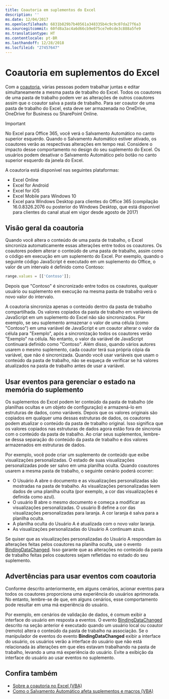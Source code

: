 ```yaml
---
title: Coautoria em suplementos do Excel
description: ''
ms.date: 12/04/2017
ms.openlocfilehash: 6831b829b7b40561a348335b4c9c9c07da27f6a3
ms.sourcegitcommit: 60fd8a3ac4a6d66cb9e075ce7e0cde3c888a5fe9
ms.translationtype: HT
ms.contentlocale: pt-BR
ms.lasthandoff: 12/28/2018
ms.locfileid: "27457647"
---
```

# <a name="coauthoring-in-excel-add-ins"></a>Coautoria em suplementos do Excel  

Com a [coautoria](https://support.office.com/article/Collaborate-on-Excel-workbooks-at-the-same-time-with-co-authoring-7152aa8b-b791-414c-a3bb-3024e46fb104), várias pessoas podem trabalhar juntas e editar simultaneamente a mesma pasta de trabalho do Excel. Todos os coautores de uma pasta de trabalho podem ver as alterações de outros coautores assim que o coautor salva a pasta de trabalho. Para ser coautor de uma pasta de trabalho do Excel, esta deve ser armazenada no OneDrive, OneDrive for Business ou SharePoint Online.

> [!IMPORTANT]
> No Excel para Office 365, você verá o Salvamento Automático no canto superior esquerdo. Quando o Salvamento Automático estiver ativado, os coautores verão as respectivas alterações em tempo real. Considere o impacto desse comportamento no design do seu suplemento do Excel. Os usuários podem desativar o Salvamento Automático pelo botão no canto superior esquerdo da janela do Excel.

A coautoria está disponível nas seguintes plataformas:

- Excel Online
- Excel for Android
- Excel for iOS
- Excel Mobile para Windows 10
- Excel para Windows Desktop para clientes do Office 365 (compilação 16.0.8326.2076 ou posterior do Windows Desktop, que está disponível para clientes do canal atual em vigor desde agosto de 2017)

## <a name="coauthoring-overview"></a>Visão geral da coautoria
 
Quando você altera o conteúdo de uma pasta de trabalho, o Excel sincroniza automaticamente essas alterações entre todos os coautores. Os coautores podem alterar o conteúdo de uma pasta de trabalho, assim como o código em execução em um suplemento do Excel. Por exemplo, quando o seguinte código JavaScript é executado em um suplemento do Office, o valor de um intervalo é definido como Contoso:

```js
range.values = [['Contoso']];
```
Depois que "Contoso" é sincronizado entre todos os coautores, qualquer usuário ou suplemento em execução na mesma pasta de trabalho verá o novo valor do intervalo. 

A coautoria sincroniza apenas o conteúdo dentro da pasta de trabalho compartilhada. Os valores copiados da pasta de trabalho em variáveis de JavaScript em um suplemento do Excel não são sincronizados. Por exemplo, se seu suplemento armazenar o valor de uma célula (como "Contoso") em uma variável de JavaScript e um coautor alterar o valor da célula para "Exemplo", após a sincronização todos os coautores verão "Exemplo" na célula. No entanto, o valor da variável de JavaScript continuará definido como "Contoso". Além disso, quando vários autores usarem o mesmo suplemento, cada coautor terá sua própria cópia da variável, que não é sincronizada. Quando você usar variáveis que usam o conteúdo da pasta de trabalho, não se esqueça de verificar se há valores atualizados na pasta de trabalho antes de usar a variável. 

## <a name="use-events-to-manage-the-in-memory-state-of-your-add-in"></a>Usar eventos para gerenciar o estado na memória do suplemento
 
Os suplementos do Excel podem ler conteúdo da pasta de trabalho (de planilhas ocultas e um objeto de configuração) e armazená-lo em estruturas de dados, como variáveis. Depois que os valores originais são copiados em qualquer uma dessas estruturas de dados, os coautores podem atualizar o conteúdo da pasta de trabalho original. Isso significa que os valores copiados nas estruturas de dados agora estão fora de sincronia com o conteúdo da pasta de trabalho. Ao criar seus suplementos, lembre-se dessa separação do conteúdo da pasta de trabalho e dos valores armazenados em estruturas de dados.

Por exemplo, você pode criar um suplemento de conteúdo que exibe visualizações personalizadas. O estado de suas visualizações personalizadas pode ser salvo em uma planilha oculta. Quando coautores usarem a mesma pasta de trabalho, o seguinte cenário poderá ocorrer:

- O Usuário A abre o documento e as visualizações personalizadas são mostradas na pasta de trabalho. As visualizações personalizadas leem dados de uma planilha oculta (por exemplo, a cor das visualizações é definida como azul).
- O usuário B abre o mesmo documento e começa a modificar as visualizações personalizadas. O usuário B define a cor das visualizações personalizadas para laranja. A cor laranja é salva para a planilha oculta.
- A planilha oculta do Usuário A é atualizada com o novo valor laranja.
- As visualizações personalizadas do Usuário A continuam azuis. 

Se quiser que as visualizações personalizadas do Usuário A respondam às alterações feitas pelos coautores na planilha oculta, use o evento [BindingDataChanged](https://docs.microsoft.com/javascript/api/office/office.bindingdatachangedeventargs). Isso garante que as alterações no conteúdo da pasta de trabalho feitas pelos coautores sejam refletidas no estado do seu suplemento.

## <a name="caveats-to-using-events-with-coauthoring"></a>Advertências para usar eventos com coautoria 

Conforme descrito anteriormente, em alguns cenários, acionar eventos para todos os coautores proporciona uma experiência do usuários aprimorada. No entanto, lembre-se de que, em alguns cenários, esse comportamento pode resultar em uma má experiência do usuário. 

Por exemplo, em cenários de validação de dados, é comum exibir a interface do usuário em resposta a eventos. O evento [BindingDataChanged](https://docs.microsoft.com/javascript/api/office/office.bindingdatachangedeventargs) descrito na seção anterior é executado quando um usuário local ou coautor (remoto) altera o conteúdo da pasta de trabalho na associação. Se o manipulador de eventos do evento **BindingDataChanged** exibir a interface do usuário, os usuários verão a interface do usuário que não está relacionada às alterações em que eles estavam trabalhando na pasta de trabalho, levando a uma má experiência do usuário. Evite a exibição da interface do usuário ao usar eventos no suplemento.

## <a name="see-also"></a>Confira também 

- [Sobre a coautoria no Excel (VBA)](https://docs.microsoft.com/office/vba/excel/concepts/about-coauthoring-in-excel) 
- [Como o Salvamento Automático afeta suplementos e macros (VBA)](https://docs.microsoft.com/office/vba/library-reference/concepts/how-autosave-impacts-addins-and-macros) 
